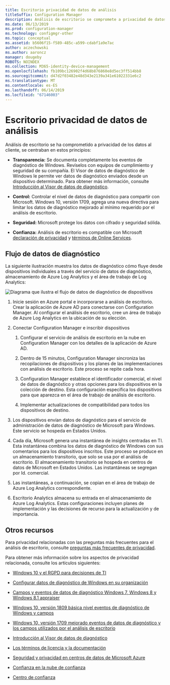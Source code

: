 ```yaml
---
title: Escritorio privacidad de datos de análisis
titleSuffix: Configuration Manager
description: Análisis de escritorio se compromete a privacidad de datos de cliente
ms.date: 06/13/2019
ms.prod: configuration-manager
ms.technology: configmgr-other
ms.topic: conceptual
ms.assetid: b5606f15-f589-485c-a599-cdabf1a9e7ac
author: aczechowski
ms.author: aaroncz
manager: dougeby
ROBOTS: NOINDEX
ms.collection: M365-identity-device-management
ms.openlocfilehash: fb109bc126902f4d68b876860e8d5ec3ff514bb8
ms.sourcegitcommit: d47d2f03482e48d343e2139a341e61022331e6c2
ms.translationtype: MT
ms.contentlocale: es-ES
ms.lasthandoff: 06/14/2019
ms.locfileid: "67146003"
---
```

# <a name="desktop-analytics-data-privacy"></a>Escritorio privacidad de datos de análisis

Análisis de escritorio se ha comprometido a privacidad de los datos al cliente, se centraban en estos principios:

- **Transparencia:** Se documenta completamente los eventos de diagnóstico de Windows. Revíselos con equipos de cumplimiento y seguridad de su compañía. El Visor de datos de diagnóstico de Windows le permite ver datos de diagnóstico enviados desde un dispositivo determinado. Para obtener más información, consulte [Introducción al Visor de datos de diagnóstico](https://docs.microsoft.com/windows/configuration/diagnostic-data-viewer-overview).  

- **Control:** Controlar el nivel de datos de diagnóstico para compartir con Microsoft. Windows 10, versión 1709, agrega una nueva directiva para limitar los datos de diagnóstico mejorado al mínimo requerido por el análisis de escritorio.  

- **Seguridad:** Microsoft protege los datos con cifrado y seguridad sólida.  

- **Confianza:** Análisis de escritorio es compatible con Microsoft [declaración de privacidad](https://privacy.microsoft.com/privacystatement) y [términos de Online Services](http://www.microsoftvolumelicensing.com/DocumentSearch.aspx?Mode=3&DocumentTypeId=46).  



## <a name="diagnostic-data-flow"></a>Flujo de datos de diagnóstico

La siguiente ilustración muestra los datos de diagnóstico cómo fluye desde dispositivos individuales a través del servicio de datos de diagnóstico, almacenamiento de Azure Log Analytics y el área de trabajo de Log Analytics:

![Diagrama que ilustra el flujo de datos de diagnóstico de dispositivos](media/da-data-flow.png)

1. Inicie sesión en Azure portal e incorporarse a análisis de escritorio. Crear la aplicación de Azure AD para conectarse con Configuration Manager. Al configurar el análisis de escritorio, cree un área de trabajo de Azure Log Analytics en la ubicación de su elección.  

2. Conectar Configuration Manager e inscribir dispositivos  

    1. Configurar el servicio de análisis de escritorio en la nube en Configuration Manager con los detalles de la aplicación de Azure AD.  

    2. Dentro de 15 minutos, Configuration Manager sincroniza las recopilaciones de dispositivos y los planes de las implementaciones con análisis de escritorio. Este proceso se repite cada hora.  

    3. Configuration Manager establece el identificador comercial, el nivel de datos de diagnóstico y otras opciones para los dispositivos en la colección de destino. Esta configuración especifica los dispositivos para que aparezca en el área de trabajo de análisis de escritorio.  

    4. Implementar actualizaciones de compatibilidad para todos los dispositivos de destino.  

3. Los dispositivos envían datos de diagnóstico para el servicio de administración de datos de diagnóstico de Microsoft para Windows. Este servicio se hospeda en Estados Unidos.  

4. Cada día, Microsoft genera una instantánea de insights centradas en TI. Esta instantánea combina los datos de diagnóstico de Windows con sus comentarios para los dispositivos inscritos. Este proceso se produce en un almacenamiento transitorio, que solo se usa por el análisis de escritorio. El almacenamiento transitorio se hospeda en centros de datos de Microsoft en Estados Unidos. Las instantáneas se segregan por Id. comercial.  

5. Las instantáneas, a continuación, se copian en el área de trabajo de Azure Log Analytics correspondiente.  

6. Escritorio Analytics almacena su entrada en el almacenamiento de Azure Log Analytics. Estas configuraciones incluyen planes de implementación y las decisiones de recurso para la actualización y de importancia.  



## <a name="other-resources"></a>Otros recursos

Para privacidad relacionadas con las preguntas más frecuentes para el análisis de escritorio, consulte [preguntas más frecuentes de privacidad](/sccm/desktop-analytics/faq#privacy).

Para obtener más información sobre los aspectos de privacidad relacionada, consulte los artículos siguientes:

- [Windows 10 y el RGPD para decisiones de TI](https://docs.microsoft.com/windows/privacy/gdpr-it-guidance)  

- [Configurar datos de diagnóstico de Windows en su organización](https://docs.microsoft.com/windows/privacy/configure-windows-diagnostic-data-in-your-organization)  

- [Campos y eventos de datos de diagnóstico Windows 7, Windows 8 y Windows 8.1 appraiser](https://docs.microsoft.com/previous-versions/windows/it-pro/windows-8.1-and-8/appraiser-diagnostic-data-events-and-fields)  

- [Windows 10, versión 1809 básica nivel eventos de diagnóstico de Windows y campos](https://docs.microsoft.com/windows/privacy/basic-level-windows-diagnostic-events-and-fields-1809)  

- [Windows 10, versión 1709 mejorado eventos de datos de diagnóstico y los campos utilizados por el análisis de escritorio](https://docs.microsoft.com/windows/privacy/enhanced-diagnostic-data-windows-analytics-events-and-fields)  

- [Introducción al Visor de datos de diagnóstico](https://docs.microsoft.com/windows/privacy/diagnostic-data-viewer-overview)  

- [Los términos de licencia y la documentación](https://www.microsoftvolumelicensing.com/DocumentSearch.aspx?Mode=3&DocumentTypeId=31)  

- [Seguridad y privacidad en centros de datos de Microsoft Azure](https://azure.microsoft.com/global-infrastructure/)  

- [Confianza en la nube de confianza](https://azure.microsoft.com/overview/trusted-cloud/)  

- [Centro de confianza](https://www.microsoft.com/trustcenter)  
